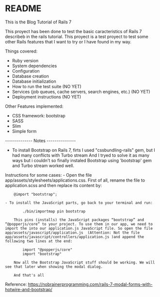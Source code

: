 # README
This is the Blog Tutorial of Rails 7

This proyect has been done to test the basic caracteristics of Rails 7 describeb in the rails tutorial. 
This proyect is a test proyect to test some other Rails features that I want to try or I have found in my way.


Things covered:
* Ruby version
* System dependencies
* Configuration
* Database creation
* Database initialization
* How to run the test suite     (NO YET)
* Services (job queues, cache servers, search engines, etc.)    (NO YET)
* Deployment instructions   (NO YET)

Other Features implemented:
* CSS framework: bootstrap 
* SASS
* Slim
* Simple form




-------------- Notes ---------------
* To install Bootstrap on Rails 7, firts I used "cssbundling-rails" gem, but I had many conflicts with Turbo stream And I tryed to solve it as many ways but i couldn't so finally instaled Bootstrap using  'bootstrap' gem and Turbo stream worked well.

Instructions for some cases:
    - Open the file app/assets/stylesheets/applications.css. First of all, rename the file to application.scss and then replace its content by:

        @import "bootstrap";

    - To install the JavaScript parts, go back to your terminal and run:

            ./bin/importmap pin bootstrap
    
        This pins (installs) the JavaScript packages “bootstrap” and “@popperjs/core” to your project. To use them in our app, we need to import the into our application.js JavaScript file. So open the file app/assets/javascript/application.js  (Attention: Not the file app/assets/javascript/controllers/application.js )and append the following two lines at the end:

            import "@popperjs/core"
            import "bootstrap"

        Now all the Bootstrap JavaScript stuff should be working. We will see that later when showing the modal dialog.

        And that's all

Reference: https://nobrainerprogramming.com/rails-7-modal-forms-with-hotwire-and-bootstrap/